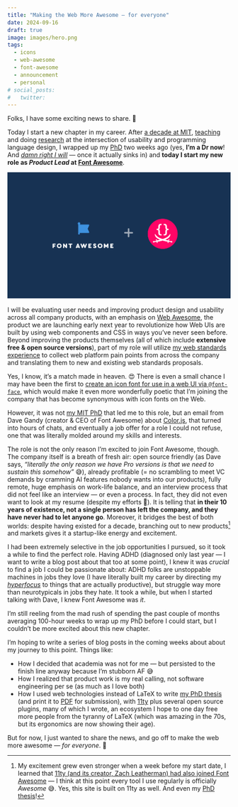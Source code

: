 ```yaml
---
title: "Making the Web More Awesome — for everyone"
date: 2024-09-16
draft: true
image: images/hero.png
tags:
  - icons
  - web-awesome
  - font-awesome
  - announcement
  - personal
# social_posts:
#   twitter:
---
```


Folks, I have some exciting news to share. 🤩

Today I start a new chapter in my career.
After [a decade at MIT](../../2014/02/im-going-to-mit/), [teaching](https://designftw.mit.edu) and
doing [research](https://lea.verou.me/publications/#research) at the intersection of usability and programming language design,
I wrapped up my [PhD](https://phd.verou.me) two weeks ago
(yes, **I’m a Dr now**! And [_damn right I will_](https://www.nytimes.com/2018/06/28/opinion/women-dont-back-down-online.html) — once it actually sinks in)
and **today I start my new role as _Product Lead_ at [Font Awesome](https://fontawesome.com)**.

<img src="images/hero.png" alt="Font Awesome + Lea Verou">

I will be evaluating user needs and improving product design and usability across all company products,
with an emphasis on [Web Awesome](https://www.kickstarter.com/projects/fontawesome/web-awesome),
the product we are launching early next year to revolutionize how Web UIs are built by using web components and CSS in ways you’ve never seen before.
Beyond improving the products themselves (all of which include **extensive free & open source versions**),
part of my role will utilize [my web standards experience](/specs) to collect web platform pain points from across the company and translating them to new and existing web standards proposals.

Yes, I know, it’s a match made in heaven. 😍
There is even a small chance I may have been the first to [create an icon font for use in a web UI via `@font-face`](../../2010/02/iphone-keyboard-with-css3-no-images/),
which would make it even more wonderfully poetic that I’m joining the company that has become synonymous with icon fonts on the Web.

However, it was not [my MIT PhD](https://phd.verou.me) that led me to this role,
but an email from Dave Gandy (creator & CEO of Font Awesome) about [Color.js](https://colorjs.io),
that turned into hours of chats,
and eventually a job offer for a role I could not refuse, one that was literally molded around my skills and interests.

The role is not the only reason I’m excited to join Font Awesome, though.
The company itself is a breath of fresh air:
open source friendly (as Dave says, _“literally the only reason we have Pro versions is that we need to sustain this somehow”_ 😅),
already profitable (= no scrambling to meet VC demands by cramming AI features nobody wants into our products),
fully remote, huge emphasis on work-life balance,
and an interview process that did not feel like an interview — or even a process.
In fact, they did not even want to look at my resume (despite my efforts 🤣).
It is telling that **in their 10 years of existence, not a single person has left the company, and they have never had to let anyone go**.
Moreover, it bridges the best of both worlds: despite having existed for a decade,
branching out to new products[^1] and markets gives it a startup-like energy and excitement.

[^1]: My excitement grew even stronger when a week before my start date, I learned that [11ty (and its creator, Zach Leatherman) had also joined Font Awesome](https://www.11ty.dev/blog/eleventy-font-awesome/)
— I think at this point every tool I use regularly is officially _Awesome_ 😅.
Yes, this site is built on 11ty as well. And even my [PhD thesis](https://phd.verou.me)!

I had been extremely selective in the job opportunities I pursued, so it took a while to find the perfect role.
Having ADHD (diagnosed only last year — I want to write a blog post about that too at some point),
I knew it was _crucial_ to find a job I could be passionate about:
ADHD folks are unstoppable machines in jobs they love (I have literally built my career by directing my [_hyperfocus_](https://en.wikipedia.org/wiki/Hyperfocus) to things that are actually productive),
but struggle way more than neurotypicals in jobs they hate.
It took a while, but when I started talking with Dave, I knew Font Awesome was _it_.

I’m still reeling from the mad rush of spending the past couple of months averaging 100-hour weeks to wrap up my PhD before I could start,
but I couldn’t be more excited about this new chapter.

I’m hoping to write a series of blog posts in the coming weeks about about my journey to this point.
Things like:
- How I decided that academia was not for me — but persisted to the finish line anyway because I’m stubborn AF 😅
- How I realized that product work is my real calling, not software engineering per se (as much as I love both)
- How I used web technologies instead of LaTeX to write [my PhD thesis](https://phd.verou.me) (and print it to [PDF](https://phd.verou.me/thesis.pdf) for submission), with [11ty](https://11ty.dev) plus several open source plugins, many of which I wrote, an ecosystem I hope to one day free more people from the tyranny of LaTeX (which was amazing in the 70s, but its ergonomics are now showing their age).

But for now, I just wanted to share the news, and go off to make the web more awesome — _for everyone_. 🚀


